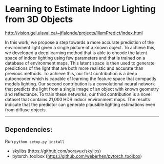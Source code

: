 # Learning to Estimate Indoor Lighting from 3D Objects

http://vision.gel.ulaval.ca/~jflalonde/projects/illumPredict/index.html

In this work, we propose a step towards a more accurate
prediction of the environment light given a single picture
of a known object. To achieve this, we developed a deep
learning method that is able to encode the latent space of
indoor lighting using few parameters and that is trained on
a database of environment maps. This latent space is then
used to generate predictions of the light that are both more
realistic and accurate than previous methods. To achieve
this, our first contribution is a deep autoencoder which is
capable of learning the feature space that compactly models
lighting. Our second contribution is a convolutional neural
network that predicts the light from a single image of an
object with known geometry and reflectance. To train these
networks, our third contribution is a novel dataset that contains
21,000 HDR indoor environment maps. The results
indicate that the predictor can generate plausible lighting
estimations even from diffuse objects.

-------

## Dependencies:
Run
`python setup.py install`

* skylibs (https://github.com/soravux/skylibs)
* pytorch_toolbox (https://github.com/weberhen/pytorch_toolbox)
